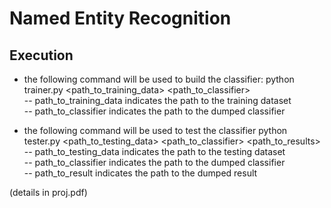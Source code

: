# Named Entity Recognition

## Execution
* the following command will be used to build the classifier:
python trainer.py <path_to_training_data> <path_to_classifier>  
-- path_to_training_data indicates the path to the training dataset  
-- path_to_classifier indicates the path to the dumped classifier

* the following command will be used to test the classifier
python tester.py <path_to_testing_data> <path_to_classifier> <path_to_results>   
-- path_to_testing_data indicates the path to the testing dataset  
-- path_to_classifier indicates the path to the dumped classifier  
-- path_to_result indicates the path to the dumped result  
  
(details in proj.pdf)
